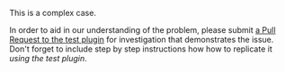 This is a complex case.

In order to aid in our understanding of the problem, please submit [a Pull Request to the test plugin](https://github.com/octoberrain/oc-test-plugin) for investigation that demonstrates the issue. Don't forget to include step by step instructions how how to replicate it _using the test plugin_.